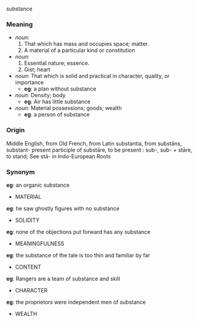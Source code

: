 substance
### Meaning
+ _noun_:
   1. That which has mass and occupies space; matter.
   2. A material of a particular kind or constitution
+ _noun_:
   1. Essential nature; essence.
   2. Gist; heart
+ _noun_: That which is solid and practical in character, quality, or importance
    + __eg__: a plan without substance
+ _noun_: Density; body
    + __eg__: Air has little substance
+ _noun_: Material possessions; goods; wealth
    + __eg__: a person of substance

### Origin

Middle English, from Old French, from Latin substantia, from substāns, substant- present participle of substāre, to be present : sub-, sub- + stāre, to stand; See stā- in Indo-European Roots

### Synonym

__eg__: an organic substance

+ MATERIAL

__eg__: he saw ghostly figures with no substance

+ SOLIDITY

__eg__: none of the objections put forward has any substance

+ MEANINGFULNESS

__eg__: the substance of the tale is too thin and familiar by far

+ CONTENT

__eg__: Rangers are a team of substance and skill

+ CHARACTER

__eg__: the proprietors were independent men of substance

+ WEALTH


